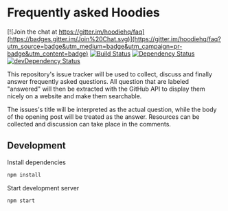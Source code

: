 # Frequently asked Hoodies

[![Join the chat at https://gitter.im/hoodiehq/faq](https://badges.gitter.im/Join%20Chat.svg)](https://gitter.im/hoodiehq/faq?utm_source=badge&utm_medium=badge&utm_campaign=pr-badge&utm_content=badge)
[![Build Status](https://travis-ci.org/hoodiehq/faq.svg)](https://travis-ci.org/hoodiehq/faq)
[![Dependency Status](https://david-dm.org/hoodiehq/faq.svg)](https://david-dm.org/hoodiehq/faq)
[![devDependency Status](https://david-dm.org/hoodiehq/faq/dev-status.svg)](https://david-dm.org/hoodiehq/faq#info=devDependencies)

This repository's issue tracker will be used to collect, discuss and finally answer frequently asked questions.
All question that are labeled "answered" will then be extracted with the GitHub API to display them nicely on a website and make them searchable.

The issues's title will be interpreted as the actual question, while the body of the opening post will be treated as the answer.
Resources can be collected and discussion can take place in the comments.

## Development

Install dependencies

```bash
npm install
```

Start development server

```bash
npm start
```
